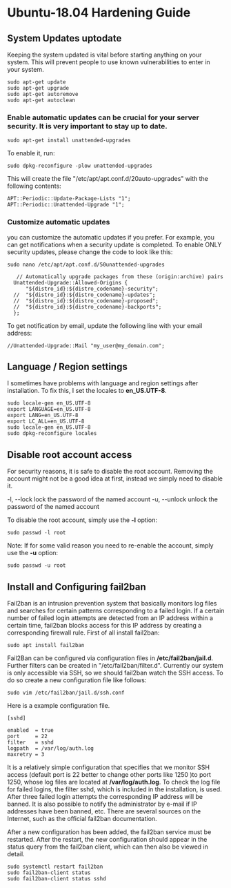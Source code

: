 # Ubuntu-18.04  Hardening Guide

## System Updates uptodate
Keeping the system updated is vital before starting anything on your system. This will prevent people to use known vulnerabilities to enter in your system.
```
sudo apt-get update
sudo apt-get upgrade
sudo apt-get autoremove
sudo apt-get autoclean
```

### Enable automatic updates can be crucial for your server security. It is very important to stay up to date.

` sudo apt-get install unattended-upgrades `

To enable it, run:

` sudo dpkg-reconfigure -plow unattended-upgrades `

This will create the file "/etc/apt/apt.conf.d/20auto-upgrades" with the following contents:

```
APT::Periodic::Update-Package-Lists "1";
APT::Periodic::Unattended-Upgrade "1";
```

### Customize automatic updates

you can customize the automatic updates if you prefer. For example, you can get notifications when a security update is completed.
To enable ONLY security updates, please change the code to look like this:

```
sudo nano /etc/apt/apt.conf.d/50unattended-upgrades

   // Automatically upgrade packages from these (origin:archive) pairs
  Unattended-Upgrade::Allowed-Origins {
      "${distro_id}:${distro_codename}-security";
  //  "${distro_id}:${distro_codename}-updates";
  //  "${distro_id}:${distro_codename}-proposed";
  //  "${distro_id}:${distro_codename}-backports";
  };

```

To get notification by email, update the following line with your email address:

```
//Unattended-Upgrade::Mail "my_user@my_domain.com";

```

## Language / Region settings

I sometimes have problems with language and region settings after installation. To fix this, I set the locales to **en_US.UTF-8**.

```
sudo locale-gen en_US.UTF-8
export LANGUAGE=en_US.UTF-8
export LANG=en_US.UTF-8
export LC_ALL=en_US.UTF-8
sudo locale-gen en_US.UTF-8
sudo dpkg-reconfigure locales
```

## Disable root account access
For security reasons, it is safe to disable the root account. Removing the account might not be a good idea at first, instead we simply need to disable it.

  -l, --lock                    lock the password of the named account
  -u, --unlock                  unlock the password of the named account

To disable the root account, simply use the **-l** option:

` sudo passwd -l root `

Note: If for some valid reason you need to re-enable the account, simply use the **-u** option:

` sudo passwd -u root `



## Install and Configuring fail2ban

Fail2ban is an intrusion prevention system that basically monitors log files and searches for certain patterns corresponding to a failed login. If a certain number of failed login attempts are detected from an IP address within a certain time, fail2ban blocks access for this IP address by creating a corresponding firewall rule. First of all install fail2ban:

` sudo apt install fail2ban `

Fail2Ban can be configured via configuration files in **/etc/fail2ban/jail.d**. Further filters can be created in "/etc/fail2ban/filter.d". Currently our system is only accessible via SSH, so we should fail2ban watch the SSH access. To do so create a new configuration file like follows:

` sudo vim /etc/fail2ban/jail.d/ssh.conf `

Here is a example configuration file.

```
[sshd]

enabled  = true
port     = 22
filter   = sshd
logpath  = /var/log/auth.log
maxretry = 3
```
It is a relatively simple configuration that specifies that we monitor SSH access (default port is 22 better to change other ports like 1250 )to port  1250, whose log files are located at **/var/log/auth.log**. To check the log file for failed logins, the filter sshd, which is included in the installation, is used. After three failed login attempts the corresponding IP address will be banned. It is also possible to notify the administrator by e-mail if IP addresses have been banned, etc. There are several sources on the Internet, such as the official fail2ban documentation.

After a new configuration has been added, the fail2ban service must be restarted. After the restart, the new configuration should appear in the status query from the fail2ban client, which can then also be viewed in detail.

```
sudo systemctl restart fail2ban
sudo fail2ban-client status
sudo fail2ban-client status sshd
```

